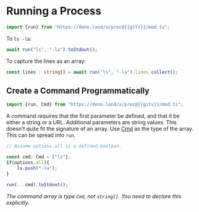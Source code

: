 # Running a Process

```typescript
import {run} from "https://deno.land/x/proc@{{gitv}}/mod.ts";
```

To `ls -la`:

```typescript
await run("ls", "-la").toStdout();
```

To capture the lines as an array:

```typescript
const lines : string[] = await run("ls", "-la").lines.collect();
```

## Create a Command Programmatically

```typescript
import {run, Cmd} from "https://deno.land/x/proc@{{gitv}}/mod.ts";
```

A command requires that the first parameter be defined, and that it be either
a string or a URL. Additional parameters are string values. This doesn't quite 
fit the signature of an array. Use [Cmd](https://deno.land/x/proc@{{gitv}}/mod.ts?s=Cmd) as the type of the array.
This can be spread into `run`.


```typescript
// Assume options.all is a defined boolean.

const cmd: Cmd = ["ls"];
if(options.all){
    ls.push("-la");
}

run(...cmd).toStdout();
```

_The command array is type `Cmd`, not `string[]`. You need to declare this explicitly._
